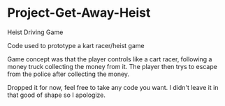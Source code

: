 # Project-Get-Away-Heist
Heist Driving Game

Code used to prototype a kart racer/heist game

Game concept was that the player controls like a cart racer, following a money truck collecting the money from it. 
The player then trys to escape from the police after collecting the money.

Dropped it for now, feel free to take any code you want. I didn't leave it in that good of shape so I apologize.
